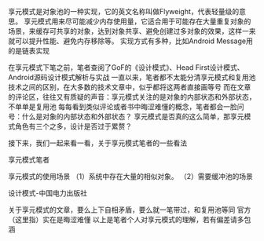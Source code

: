 
享元模式是对象池的一种实现，它的英文名称叫做Flyweight，代表轻量级的意思。
享元模式用来尽可能减少内存使用量，它适合用于可能存在大量重复对象的场景，来缓存可共享的对象，达到对象共享、避免创建过多对象的效果，这样一来就可以提升性能、避免内存移除等。
实现方式有多种，比如Android Message用的是链表实现

在享元模式下笔之前，笔者查阅了GoF的《设计模式》、Head First设计模式、Android源码设计模式解析与实战
一直以来，笔者都不太能分清享元模式和复用池技术之间的区别，在大多数的技术文章中，似乎都将这两者直接画等号
而在文章的评论区，往往又有质疑的声音：享元模式关注的是对象的内部状态和外部状态，不单单是复用池
每每看到类似评论或者书中晦涩难懂的概念，笔者都会一脸问号：什么是对象的内部状态和外部状态？
享元模式是否真的这么简单，那享元模式角色有三个之多，设计是否过于累赘？

接下来，我们一起来看一看，关于享元模式笔者的一些看法

享元模式笔者

享元模式的使用场景
（1）系统中存在大量的相似对象。
（2）需要缓冲池的场景

设计模式-中国电力出版社

关于享元模式的文章，要么上下自相矛盾，要么就一笔带过，和复用池等同
官方（这里指）实在是晦涩难懂
以上是笔者个人对享元模式的理解，若有偏差请多包涵